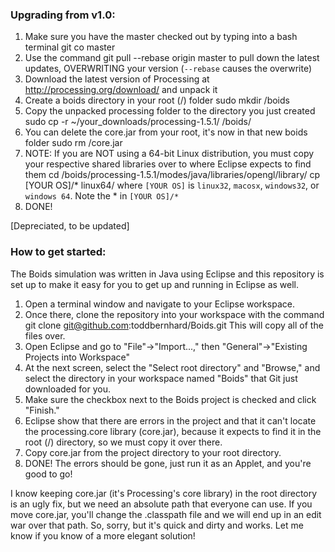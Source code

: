 ### Upgrading from v1.0:

1. Make sure you have the master checked out by typing into a bash terminal
   git co master
2. Use the command
    git pull --rebase origin master
   to pull down the latest updates, OVERWRITING your version (`--rebase` causes the overwrite)
3. Download the latest version of Processing at http://processing.org/download/ and unpack it
4. Create a boids directory in your root (/) folder
    sudo mkdir /boids
5. Copy the unpacked processing folder to the directory you just created
    sudo cp -r ~/your_downloads/processing-1.5.1/ /boids/
6. You can delete the core.jar from your root, it's now in that new boids folder
    sudo rm /core.jar
7. NOTE: If you are NOT using a 64-bit Linux distribution, you must copy your respective shared libraries over to where Eclipse expects to find them
    cd /boids/processing-1.5.1/modes/java/libraries/opengl/library/
    cp [YOUR OS]/* linux64/
   where `[YOUR OS]` is `linux32`, `macosx`, `windows32`, or `windows 64`. Note the * in `[YOUR OS]/*`
8. DONE!


[Depreciated, to be updated]
### How to get started:

The Boids simulation was written in Java using Eclipse and this repository is set
up to make it easy for you to get up and running in Eclipse as well.

1. Open a terminal window and navigate to your Eclipse workspace.
2. Once there, clone the repository into your workspace with the command
    git clone git@github.com:toddbernhard/Boids.git
   This will copy all of the files over.
3. Open Eclipse and go to "File"->"Import...," then
   "General"->"Existing Projects into Workspace"
4. At the next screen, select the "Select root directory" and "Browse," and select the directory in your workspace named "Boids" that Git just downloaded for you.
5. Make sure the checkbox next to the Boids project is checked and click "Finish."
5. Eclipse show that there are errors in the project and that it can't locate the processing.core library (core.jar), because it expects to find it in the
   root (/) directory, so we must copy it over there.
6. Copy core.jar from the project directory to your root directory.
7. DONE! The errors should be gone, just run it as an Applet, and you're good to
   go!


I know keeping core.jar (it's Processing's core library) in the root directory is
an ugly fix, but we need an absolute path that everyone can use. If you move
core.jar, you'll change the .classpath file and we will end up in an edit war over
that path.  So, sorry, but it's quick and dirty and works. Let me know if you
know of a more elegant solution! 
